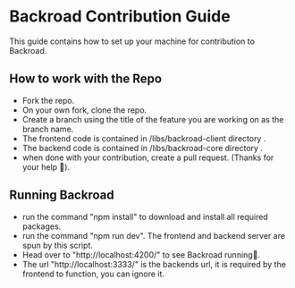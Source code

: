 # Backroad Contribution Guide

This guide contains how to set up your machine for contribution to Backroad.

## How to work with the Repo

- Fork the repo.
- On your own fork, clone the repo.
- Create a branch using the title of the feature you are working on as the branch name.
- The frontend code is contained in /libs/backroad-client directory .
- The backend code is contained in /libs/backroad-core directory .
- when done with your contribution, create a pull request. (Thanks for your help 🤗).

## Running Backroad

- run the command "npm install" to download and install all required packages.
- run the command "npm run dev". The frontend and backend server are spun by this script.
- Head over to "http://localhost:4200/" to see Backroad running🚀.
- The url "http://localhost:3333/" is the backends url, it is required by the frontend to function, you can ignore it.
